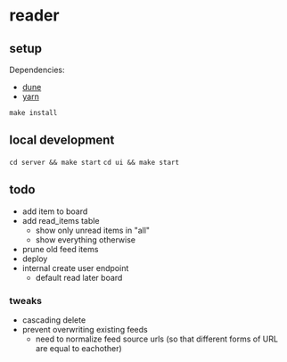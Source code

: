 # reader

## setup
Dependencies:
 - [dune](https://dune.build)
 - [yarn](https://yarnpkg.com)
  
  
`make install`  

## local development
`cd server && make start`
`cd ui && make start`

## todo
 - add item to board
 - add read_items table
   - show only unread items in "all"
   - show everything otherwise
 - prune old feed items
 - deploy
 - internal create user endpoint
   - default read later board

### tweaks
 - cascading delete
 - prevent overwriting existing feeds
   - need to normalize feed source urls (so that different forms of URL are equal to eachother)
